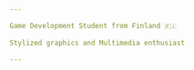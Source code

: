 ```yaml
---

Game Development Student from Finland 🇫🇮
    
Stylized graphics and Multimedia enthusiast

---
```

